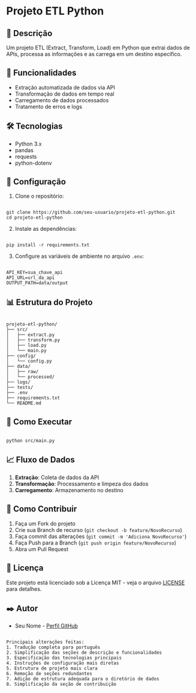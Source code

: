 # Projeto ETL Python

## 📝 Descrição
Um projeto ETL (Extract, Transform, Load) em Python que extrai dados de APIs, processa as informações e as carrega em um destino específico.

## 🚀 Funcionalidades
- Extração automatizada de dados via API
- Transformação de dados em tempo real
- Carregamento de dados processados
- Tratamento de erros e logs

## 🛠️ Tecnologias
- Python 3.x
- pandas
- requests
- python-dotenv

## 🔧 Configuração
1. Clone o repositório:
```

git clone https://github.com/seu-usuario/projeto-etl-python.git
cd projeto-etl-python
```

2. Instale as dependências:
```

pip install -r requirements.txt
```

3. Configure as variáveis de ambiente no arquivo `.env`:
```

API_KEY=sua_chave_api
API_URL=url_da_api
OUTPUT_PATH=data/output
```

## 📊 Estrutura do Projeto
```

projeto-etl-python/
├── src/
│   ├── extract.py
│   ├── transform.py
│   ├── load.py
│   └── main.py
├── config/
│   └── config.py
├── data/
│   ├── raw/
│   └── processed/
├── logs/
├── tests/
├── .env
├── requirements.txt
└── README.md
```

## 🚀 Como Executar
```

python src/main.py
```

## 📈 Fluxo de Dados
1. **Extração**: Coleta de dados da API
2. **Transformação**: Processamento e limpeza dos dados
3. **Carregamento**: Armazenamento no destino

## 🤝 Como Contribuir
1. Faça um Fork do projeto
2. Crie sua Branch de recurso (`git checkout -b feature/NovoRecurso`)
3. Faça commit das alterações (`git commit -m 'Adiciona NovoRecurso'`)
4. Faça Push para a Branch (`git push origin feature/NovoRecurso`)
5. Abra um Pull Request

## 📝 Licença
Este projeto está licenciado sob a Licença MIT - veja o arquivo [LICENSE](LICENSE) para detalhes.

## ✒️ Autor
* Seu Nome - [Perfil GitHub](https://github.com/seu-usuario)
```

Principais alterações feitas:
1. Tradução completa para português
2. Simplificação das seções de descrição e funcionalidades
3. Especificação das tecnologias principais
4. Instruções de configuração mais diretas
5. Estrutura de projeto mais clara
6. Remoção de seções redundantes
7. Adição de estrutura adequada para o diretório de dados
8. Simplificação da seção de contribuição

